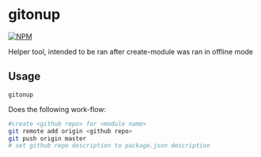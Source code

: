 # gitonup
[![NPM](https://nodei.co/npm/gitonup.png)](https://nodei.co/npm/gitonup/)

Helper tool, intended to be ran after create-module was ran in offline mode


## Usage
```
gitonup
```

Does the following work-flow:
```sh
#create <github repo> for <module name>
git remote add origin <github repo>
git push origin master
# set github repo description to package.json description
```
